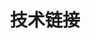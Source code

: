 ---
title: 技术链接
links:
  - title: GitHub
    description: GitHub is the world's largest software development platform.
    website: https://github.com
    image: https://github.githubassets.com/images/modules/logos_page/GitHub-Mark.png

  - title: TypeScript
    description: TypeScript is a typed superset of JavaScript that compiles to plain JavaScript.
    website: https://www.typescriptlang.org
    image: ts-logo-128.jpg

  - title: PJAX
    description: The page loading used by this blog background
    website: https://github.com/VincentGarreau/particles.js
    image: particles-logo.png

  - title: Hugo-theme-stack
    description: Card-style Hugo theme designed for bloggers.
    website: https://github.com/CaiJimmy/hugo-theme-stack
    image: logo.png

  - title: Hugo
    description: A tool developed in Go language for generating static blog pages
    website: https://gohugo.io/
    image: hugo-logo.svg

  - title: Markdown
    description: A lightweight markup language for writing documents in plain text format
    website: https://github.com/CaiJimmy/hugo-theme-stack
    image: markdown.png

menu:
    main: 
        weight: -50
        params: 
            icon: link
comments: false
---